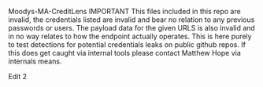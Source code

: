 Moodys-MA-CreditLens
IMPORTANT
This files included in this repo are invalid, the credentials listed are invalid and bear no relation to any previous passwords or users.
The payload data for the given URLS is also invalid and in no way relates to how the endpoint actually operates.
This is here purely to test detections for potential credentials leaks on public github repos.
If this does get caught via internal tools please contact Matthew Hope via internals means.

Edit 2
